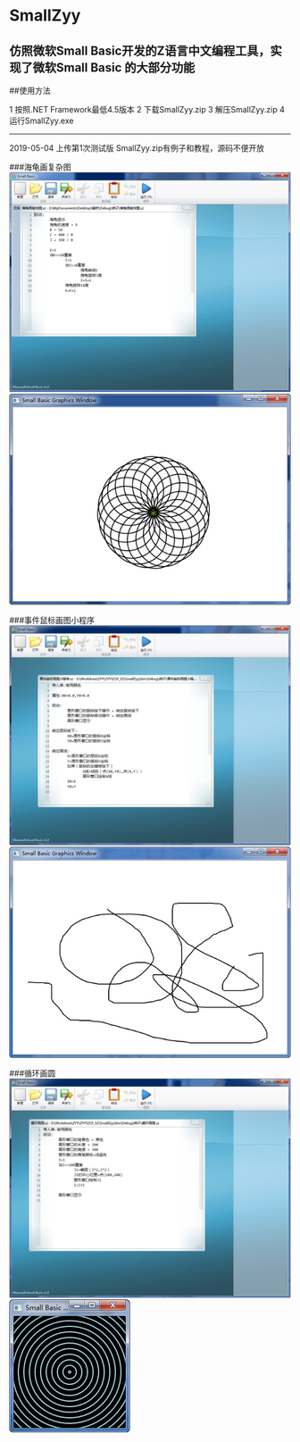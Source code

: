 # SmallZyy
仿照微软Small Basic开发的Z语言中文编程工具，实现了微软Small Basic 的大部分功能
-------------------
##使用方法

1 按照.NET Framework最低4.5版本
2 下载SmallZyy.zip
3 解压SmallZyy.zip
4 运行SmallZyy.exe

-------------------
2019-05-04 上传第1次测试版
SmallZyy.zip有例子和教程，源码不便开放

###海龟画复杂图
![](https://github.com/TKT2016/SmallZyy/blob/master/beta1/lizi_img/lz1s.jpg)
![](https://github.com/TKT2016/SmallZyy/blob/master/beta1/lizi_img/lz1r.jpg)

###事件鼠标画图小程序
![](https://github.com/TKT2016/SmallZyy/blob/master/beta1/lizi_img/lz2s.jpg)
![](https://github.com/TKT2016/SmallZyy/blob/master/beta1/lizi_img/lz2r.jpg)

###循环画圆
![](https://github.com/TKT2016/SmallZyy/blob/master/beta1/lizi_img/lz3s.jpg)
![](https://github.com/TKT2016/SmallZyy/blob/master/beta1/lizi_img/lz3r.jpg)

